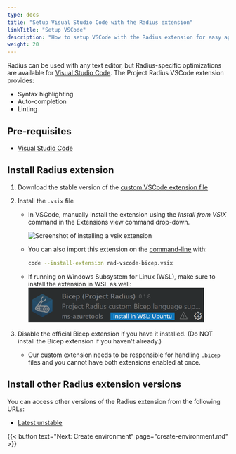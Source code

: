 ```yaml
---
type: docs
title: "Setup Visual Studio Code with the Radius extension"
linkTitle: "Setup VSCode"
description: "How to setup VSCode with the Radius extension for easy application authoring"
weight: 20
---
```


Radius can be used with any text editor, but Radius-specific optimizations are available for [Visual Studio Code](https://code.visualstudio.com/). The Project Radius VSCode extension provides:
- Syntax highlighting
- Auto-completion
- Linting

## Pre-requisites

- [Visual Studio Code](https://code.visualstudio.com/)

## Install Radius extension

1. Download the stable version of the [custom VSCode extension file](https://get.radapp.dev/tools/vscode/stable/rad-vscode-bicep.vsix)

1. Install the `.vsix` file
   - In VSCode, manually install the extension using the *Install from VSIX* command in the Extensions view command drop-down.
       
       <img src="./vsix-install.png" alt="Screenshot of installing a vsix extension" width=400>
   - You can also import this extension on the [command-line](https://code.visualstudio.com/docs/editor/extension-gallery#_install-from-a-vsix) with:

      ```bash
      code --install-extension rad-vscode-bicep.vsix
      ```
   - If running on Windows Subsystem for Linux (WSL), make sure to install the extension in WSL as well:
      <img src="./wsl-extension.png" alt="Screenshot of installing a vsix extension in WSL" width=400>

1. Disable the official Bicep extension if you have it installed. (Do NOT install the Bicep extension if you haven't already.)
   - Our custom extension needs to be responsible for handling `.bicep` files and you cannot have both extensions enabled at once.

## Install other Radius extension versions

You can access other versions of the Radius extension from the following URLs:

- [Latest unstable](https://get.radapp.dev/tools/vscode/edge/rad-vscode-bicep.vsix)

{{< button text="Next: Create environment" page="create-environment.md" >}}